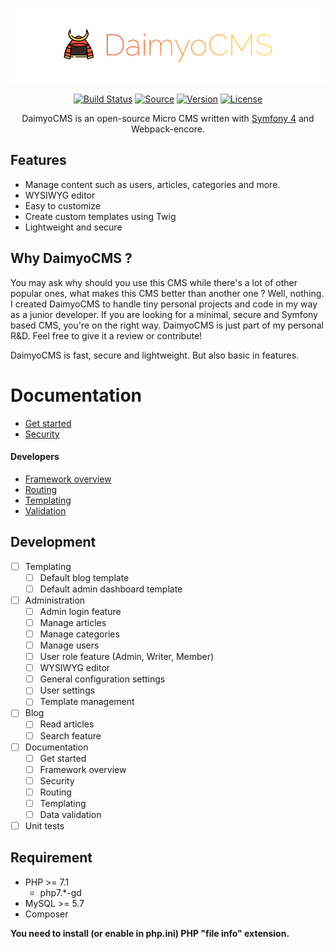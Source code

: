 <p align="center">
  <img src="./docs/logo.png" alt="">
</p>

<p align="center">
  <a href="http://travis-ci.org/SundownDEV/DaimyoCMS"><img src="https://img.shields.io/travis/SundownDEV/DaimyoCMS.svg?style=flat" alt="Build Status"></a>
  <a href="#"><img src="http://img.shields.io/badge/source-SundownDEV/DaimyoCMS-brightgreen.svg?style=flat" alt="Source"></a>
  <a href="#"><img src="https://img.shields.io/badge/version-1.0.0-brightgreen.svg?style=flat" alt="Version"></a>
  <a href="LICENSE"><img src="https://img.shields.io/badge/license-MIT-blue.svg?style=flat" alt="License"></a>
</p>

<p align="center">DaimyoCMS is an open-source Micro CMS written with <a href="https://symfony.com/4">Symfony 4</a> and Webpack-encore.</p>

## Features
* Manage content such as users, articles, categories and more.
* WYSIWYG editor
* Easy to customize
* Create custom templates using Twig
* Lightweight and secure

## Why DaimyoCMS ?
You may ask why should you use this CMS while there's a lot of other popular ones, what makes this CMS better than another one ? Well, nothing. I created DaimyoCMS to handle tiny personal projects and code in my way as a junior developer. If you are looking for a minimal, secure and Symfony based CMS, you're on the right way. DaimyoCMS is just part of my personal R&D. Feel free to give it a review or contribute!

DaimyoCMS is fast, secure and lightweight. But also basic in features.

# Documentation
* [Get started](docs/GetStarted.md)
* [Security](docs/Security.md)

#### Developers
* [Framework overview](docs/Overview.md)
* [Routing](docs/Routing.md)
* [Templating](docs/Templating.md)
* [Validation](docs/Validator.md)

## Development
- [ ] Templating
  - [ ] Default blog template
  - [ ] Default admin dashboard template
- [ ] Administration
  - [ ] Admin login feature
  - [ ] Manage articles
  - [ ] Manage categories
  - [ ] Manage users
  - [ ] User role feature (Admin, Writer, Member)
  - [ ] WYSIWYG editor
  - [ ] General configuration settings
  - [ ] User settings
  - [ ] Template management
- [ ] Blog
  - [ ] Read articles
  - [ ] Search feature
- [ ] Documentation
  - [ ] Get started
  - [ ] Framework overview
  - [ ] Security
  - [ ] Routing
  - [ ] Templating
  - [ ] Data validation
- [ ] Unit tests

## Requirement
* PHP >= 7.1
  * php7.*-gd
* MySQL >= 5.7
* Composer

**You need to install (or enable in php.ini) PHP "file info" extension.**